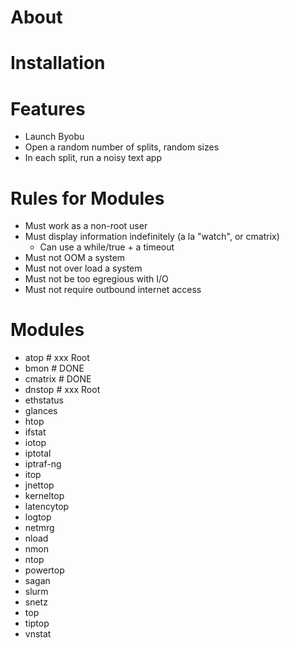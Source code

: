 # About

# Installation


# Features

* Launch Byobu
* Open a random number of splits, random sizes
* In each split, run a noisy text app

# Rules for Modules

 - Must work as a non-root user
 - Must display information indefinitely (a la "watch", or cmatrix)
   + Can use a while/true + a timeout
 - Must not OOM a system
 - Must not over load a system
 - Must not be too egregious with I/O
 - Must not require outbound internet access

# Modules
 - atop		# xxx Root
 - bmon		# DONE
 - cmatrix	# DONE
 - dnstop	# xxx Root
 - ethstatus
 - glances
 - htop
 - ifstat
 - iotop
 - iptotal
 - iptraf-ng
 - itop
 - jnettop
 - kerneltop
 - latencytop
 - logtop
 - netmrg
 - nload
 - nmon
 - ntop
 - powertop
 - sagan
 - slurm
 - snetz
 - top
 - tiptop
 - vnstat

